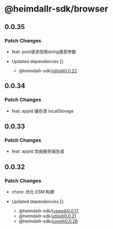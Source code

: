 # @heimdallr-sdk/browser

## 0.0.35

### Patch Changes

- feat: post请求改用string类型参数

- Updated dependencies []:
  - @heimdallr-sdk/utils@0.0.22
## 0.0.34

### Patch Changes

- feat: appId 缓存至 localStorage

## 0.0.33

### Patch Changes

- feat: appId 改由服务端生成

## 0.0.32

### Patch Changes

- chore: 优化 ESM 构建

- Updated dependencies []:
  - @heimdallr-sdk/types@0.0.17
  - @heimdallr-sdk/utils@0.0.21
  - @heimdallr-sdk/core@0.0.26
